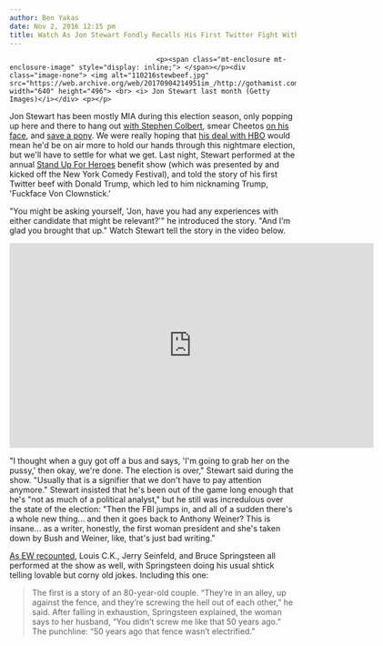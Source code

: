 ```yaml
---
author: Ben Yakas
date: Nov 2, 2016 12:15 pm
title: Watch As Jon Stewart Fondly Recalls His First Twitter Fight With Donald Trump
---
```


	
										<p><span class="mt-enclosure mt-enclosure-image" style="display: inline;"> </span></p><div class="image-none"> <img alt="110216stewbeef.jpg" src="https://web.archive.org/web/20170904214951im_/http://gothamist.com/attachments/byakas/110216stewbeef.jpg" width="640" height="496"> <br> <i> Jon Stewart last month (Getty Images)</i></div> <p></p>

<p>Jon Stewart has been mostly MIA during this election season, only popping up here and there to hang out <a href="https://web.archive.org/web/20170904214951/http://gothamist.com/2016/07/22/jon_stewart_trump_rnc.php">with Stephen Colbert</a>, smear Cheetos <a href="https://web.archive.org/web/20170904214951/http://gothamist.com/2015/12/11/jon_stewart_donald_trump.php">on his face</a>, and <a href="https://web.archive.org/web/20170904214951/http://gothamist.com/2016/05/21/jon_stewart_saves_horse_attacked_by.php">save a pony</a>. We were really hoping that <a href="https://web.archive.org/web/20170904214951/http://gothamist.com/2015/11/03/stew_beef_content_machine.php">his deal with HBO</a> would mean he&apos;d be on air more to hold our hands through this nightmare election, but we&apos;ll have to settle for what we get. Last night, Stewart performed at the annual <a href="https://web.archive.org/web/20170904214951/http://gothamist.com/tags/standupforheroes">Stand Up For Heroes</a> benefit show (which was presented by and kicked off the New York Comedy Festival), and told the story of his first Twitter beef with Donald Trump, which led to him nicknaming Trump, &apos;Fuckface Von Clownstick.&apos;</p>

<p>&quot;You might be asking yourself, &apos;Jon, have you had any experiences with either candidate that might be relevant?&apos;&quot; he introduced the story. &quot;And I&#x2019;m glad you brought that up.&quot; Watch Stewart tell the story in the video below.</p>

<p><iframe width="640" height="360" src="https://web.archive.org/web/20170904214951if_/https://www.youtube.com/embed/C2OYxFlW0Yg" frameborder="0" allowfullscreen></iframe></p>

<p>&quot;I thought when a guy got off a bus and says, &apos;I&apos;m going to grab her on the pussy,&apos; then okay, we&apos;re done. The election is over,&quot; Stewart said during the show. &quot;Usually that is a signifier that we don&apos;t have to pay attention anymore.&quot; Stewart insisted that he&apos;s been out of the game long enough that he&apos;s &quot;not as much of a political analyst,&quot; but he still was incredulous over the state of the election: &quot;Then the FBI jumps in, and all of a sudden there&apos;s a whole new thing... and then it goes back to Anthony Weiner? This is insane... as a writer, honestly, the first woman president and she&apos;s taken down by Bush and Weiner, like, that&apos;s just bad writing.&quot;</p>

<p><a href="https://web.archive.org/web/20170904214951/http://www.ew.com/article/2016/11/02/jon-stewart-donald-trump-stand-heroes-highlights?xid=entertainment-weekly_socialflow_twitter">As EW recounted</a>, Louis C.K., Jerry Seinfeld, and Bruce Springsteen all performed at the show as well, with Springsteen doing his usual shtick telling lovable but corny old jokes. Including this one:</p>

<blockquote>The first is a story of an 80-year-old couple. &#x201C;They&#x2019;re in an alley, up against the fence, and they&#x2019;re screwing the hell out of each other,&#x201D; he said. After falling in exhaustion, Springsteen explained, the woman says to her husband, &#x201C;You didn&#x2019;t screw me like that 50 years ago.&#x201D; The punchline: &#x201C;50 years ago that fence wasn&#x2019;t electrified.&#x201D;</blockquote>					
										
									
				
